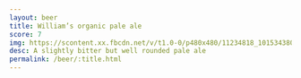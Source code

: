 ```yaml
---
layout: beer
title: William’s organic pale ale
score: 7
img: https://scontent.xx.fbcdn.net/v/t1.0-0/p480x480/11234818_10153438036188745_6157946174058205755_n.jpg?oh=87ce427622c11e137067b7ec6b57c584&oe=591DACA3
desc: A slightly bitter but well rounded pale ale
permalink: /beer/:title.html
---
```

